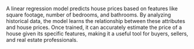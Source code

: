 A linear regression model predicts house prices based on features like square footage, number of bedrooms, and bathrooms. By analyzing historical data, the model learns the relationship between these attributes and house prices. Once trained, it can accurately estimate the price of a house given its specific features, making it a useful tool for buyers, sellers, and real estate professionals.
